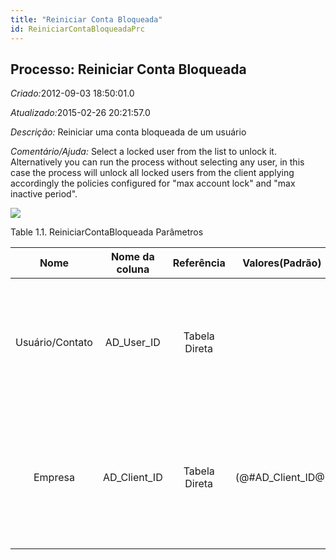 ```yaml
---
title: "Reiniciar Conta Bloqueada"
id: ReiniciarContaBloqueadaPrc
---
```

<div id="d195675e1" class="section chapter">

<div class="titlepage">

<div>

<div>

## Processo: Reiniciar Conta Bloqueada

</div>

</div>

</div>

<span class="emphasis"> *Criado:*</span>2012-09-03 18:50:01.0

<span class="emphasis">*Atualizado:*</span>2015-02-26 20:21:57.0

<span class="emphasis"> *Descrição:* </span>Reiniciar uma conta
bloqueada de um usuário

<span class="emphasis"> *Comentário/Ajuda:* </span>Select a locked user
from the list to unlock it. Alternatively you can run the process
without selecting any user, in this case the process will unlock all
locked users from the client applying accordingly the policies
configured for "max account lock" and "max inactive period".

![](/img/manual/ReiniciarContaBloqueada.png)

<div id="d195675e22" class="table">

<div class="table-title">

Table 1.1. ReiniciarContaBloqueada
Parâmetros

</div>

<div class="table-contents">

|      Nome       | Nome da coluna |  Referência   |   Valores(Padrão)    |                               Descrição                                |                                                                            Comentário/Ajuda                                                                            |
| :-------------: | :------------: | :-----------: | :------------------: | :--------------------------------------------------------------------: | :--------------------------------------------------------------------------------------------------------------------------------------------------------------------: |
| Usuário/Contato |  AD\_User\_ID  | Tabela Direta |                      | Usuário dentro do Sistema - Interno ou Contato de Parceiro de Negócios |             O Usuário identifica um usuário único e exclusivo dentro do sistema. Este poderia ser um usuário interno ou um contato de parceiro de negócios             |
|     Empresa     | AD\_Client\_ID | Tabela Direta | (@\#AD\_Client\_ID@) |                Empresa/Locatário para esta instalação.                 | Uma Empresa é uma Companhia ou uma Entidade Legal (pessoa jurídica). Dados não podem ser compartilhados entre Empresas. Locatário é um sinônimo para Empresa (Client). |

</div>

</div>

  

</div>
